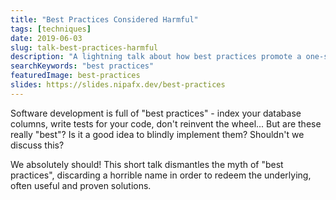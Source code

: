 ```yaml
---
title: "Best Practices Considered Harmful"
tags: [techniques]
date: 2019-06-03
slug: talk-best-practices-harmful
description: "A lightning talk about how best practices promote a one-size-fits all mentality that harms our ability to create solutions that are tailored to the problems at hand"
searchKeywords: "best practices"
featuredImage: best-practices
slides: https://slides.nipafx.dev/best-practices
---
```


Software development is full of "best practices" - index your database columns, write tests for your code, don't reinvent the wheel...
But are these really "best"?
Is it a good idea to blindly implement them?
Shouldn't we discuss this?

We absolutely should!
This short talk dismantles the myth of "best practices", discarding a horrible name in order to redeem the underlying, often useful and proven solutions.
